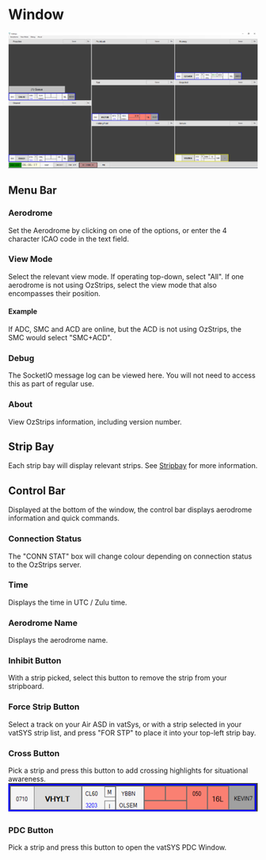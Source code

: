 # Window
![Window](../images/ozstrips_main.png)

## Menu Bar
### Aerodrome
Set the Aerodrome by clicking on one of the options, or enter the 4 character ICAO code in the text field. 
### View Mode
Select the relevant view mode. If operating top-down, select "All". If one aerodrome is not using OzStrips, select the view mode that also encompasses their position. 
#### Example
If ADC, SMC and ACD are online, but the ACD is not using OzStrips, the SMC would select "SMC+ACD".
### Debug
The SocketIO message log can be viewed here. You will not need to access this as part of regular use.
### About
View OzStrips information, including version number.

## Strip Bay
Each strip bay will display relevant strips. See [Stripbay](stripbay.md) for more information.

## Control Bar
Displayed at the bottom of the window, the control bar displays aerodrome information and quick commands.
### Connection Status
The "CONN STAT" box will change colour depending on connection status to the OzStrips server.
### Time
Displays the time in UTC / Zulu time.
### Aerodrome Name
Displays the aerodrome name.
### Inhibit Button
With a strip picked, select this button to remove the strip from your stripboard.
### Force Strip Button
Select a track on your Air ASD in vatSys, or with a strip selected in your vatSYS strip list, and press "FOR STP" to place it into your top-left strip bay.
### Cross Button
Pick a strip and press this button to add crossing highlights for situational awareness.
![Crossing Strip](../images/strip_crossing.png)
### PDC Button
Pick a strip and press this button to open the vatSYS PDC Window.